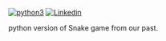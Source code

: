 [![python3](https://img.shields.io/badge/python3-v3.6-red?style=for-the-badge&logo=python)](https://www.python.org)
[![Linkedin](https://img.shields.io/badge/Linkedin-Sanskar%20Gupta-black?style=for-the-badge&logo=linkedin)](https://www.linkedin.com/in/sanskar-gupta-0354b21b7/)

python version of Snake game from our past.
